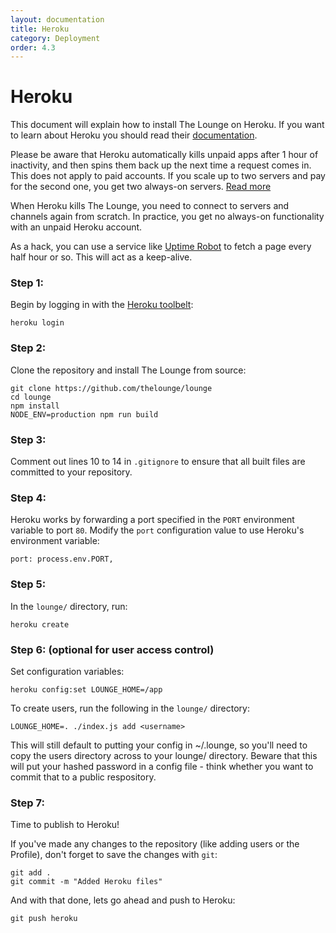 ```yaml
---
layout: documentation
title: Heroku
category: Deployment
order: 4.3
---
```


# Heroku

This document will explain how to install The Lounge on Heroku. If you want to learn about Heroku you should read their [documentation](https://devcenter.heroku.com/articles/getting-started-with-nodejs#introduction).

<div class="alert alert-warning" role="alert">
  <p>
    Please be aware that Heroku automatically kills unpaid apps after 1 hour of inactivity, and then spins them back up the next time a request comes in.
    This does not apply to paid accounts.
    If you scale up to two servers and pay for the second one, you get two always-on servers.
    <a href="https://devcenter.heroku.com/articles/dynos\#dyno-sleeping">Read more</a>
  </p>

  <p>
    When Heroku kills The Lounge, you need to connect to servers and channels again from scratch.
    In practice, you get no always-on functionality with an unpaid Heroku account.
  </p>
</div>

As a hack, you can use a service like <a href="https://uptimerobot.com/">Uptime Robot</a> to
fetch a page every half hour or so. This will act as a keep-alive.

### Step 1:

Begin by logging in with the [Heroku toolbelt](https://toolbelt.heroku.com/):

```
heroku login
```

### Step 2:

Clone the repository and install The Lounge from source:

```
git clone https://github.com/thelounge/lounge
cd lounge
npm install
NODE_ENV=production npm run build
```

### Step 3:
Comment out lines 10 to 14 in `.gitignore` to ensure that all built files are
committed to your repository.

### Step 4:
Heroku works by forwarding a port specified in the `PORT` environment variable to
port `80`. Modify the `port` configuration value to use Heroku's environment variable:

```
port: process.env.PORT,
```

### Step 5:

In the `lounge/` directory, run:

```
heroku create
```

### Step 6: (optional for user access control)

Set configuration variables:

```
heroku config:set LOUNGE_HOME=/app
```

To create users, run the following in the `lounge/` directory:

```
LOUNGE_HOME=. ./index.js add <username>
```

This will still default to putting your config in ~/.lounge, so you'll need to copy the users directory across to your lounge/ directory. Beware that this will put your hashed password in a config file - think whether you want to commit that to a public respository.

### Step 7:

Time to publish to Heroku!

If you've made any changes to the repository (like adding users or the Profile), don't forget to save the changes with `git`:

```
git add .
git commit -m "Added Heroku files"
```

And with that done, lets go ahead and push to Heroku:

```
git push heroku
```
